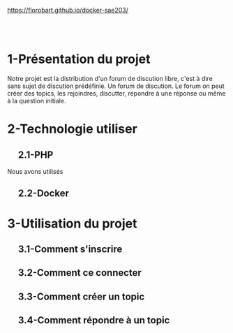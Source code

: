 https://florobart.github.io/docker-sae203/
<style text-align="center">
# Compte rendu SAE 2.03

# Sommaire :

## 1-Présentation projet<br>
## 2-Technologie utiliser<br>
## 3-Utilisation du projet<br>
</style>
<br><br>

# 1-Présentation du projet
Notre projet est la distribution d'un forum de discution libre, c'est à dire sans sujet de discution prédéfinie. Un forum de discution.
Le forum on peut créer des topics, les rejoindres, discutter, répondre à une réponse ou même à la question initiale.

# 2-Technologie utiliser
## &nbsp;&nbsp;&nbsp;&nbsp; 2.1-PHP
Nous avons utilisés 


## &nbsp;&nbsp;&nbsp;&nbsp; 2.2-Docker


# 3-Utilisation du projet
## &nbsp;&nbsp;&nbsp;&nbsp; 3.1-Comment s'inscrire

## &nbsp;&nbsp;&nbsp;&nbsp; 3.2-Comment ce connecter

## &nbsp;&nbsp;&nbsp;&nbsp; 3.3-Comment créer un topic

## &nbsp;&nbsp;&nbsp;&nbsp; 3.4-Comment répondre à un topic
 
